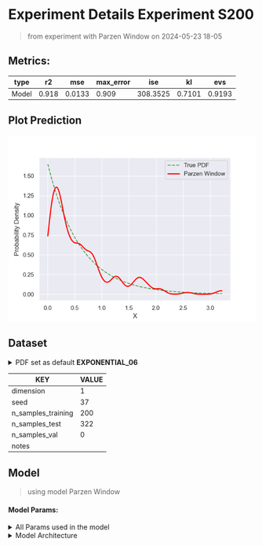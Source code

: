 # Experiment Details Experiment S200
> from experiment with Parzen Window
> on 2024-05-23 18-05
## Metrics:
                                                                   
| type  | r2    | mse    | max_error | ise      | kl     | evs    |
|-------|-------|--------|-----------|----------|--------|--------|
| Model | 0.918 | 0.0133 | 0.909     | 308.3525 | 0.7101 | 0.9193 |
                                                                   
## Plot Prediction

<img src="pdf_f2809b69.png">

## Dataset

<details><summary>PDF set as default <b>EXPONENTIAL_06</b></summary>

#### Dimension 1
                               
| type        | rate | weight |
|-------------|------|--------|
| exponential | 0.6  | 1      |
                               
</details>
                              
| KEY                | VALUE |
|--------------------|-------|
| dimension          | 1     |
| seed               | 37    |
| n_samples_training | 200   |
| n_samples_test     | 322   |
| n_samples_val      | 0     |
| notes              |       |
                              
## Model
> using model Parzen Window
#### Model Params:
<details><summary>All Params used in the model </summary>

                            
| KEY | VALUE              |
|-----|--------------------|
| h   | 0.0882372979874699 |
                            
</details>

<details><summary>Model Architecture </summary>

ParzenWindow_Model(h=0.0882372979874699, training=array([1.40171379, 0.16787657, 0.87159631, 1.87457757, 0.62793651,
       0.65341418, 0.23213689, 0.09226395, 0.18910752, 0.2477912 ,
       0.13414582, 0.73625152, 0.25025202, 0.04624629, 0.41119227,
       0.75852411, 0.14275797, 0.38493404, 0.19314673, 0.17816833,
       0.83451839, 0.04381701, 0.81260279, 0.16802947, 0.09944154,
       0.01268385, 0.78903411, 0.33812286, 0.23865375, 0.07778016,
       0.82550931, 3.18592968, 0.9869195 , 0.35551452, 0.57396167,
       0.90477683, 0.19924129, 0.55489334, 0.49264296, 0.45180885,
       0.1732698 , 0.0854885 , 0.03280387, 0.269169  , 0.5609756 ,
       1.15097547, 0.19754532, 0.31861177, 0.04544322, 1.35112714,
       1.84944674, 0.67073526, 0.43615841, 0.22813133, 1.28695043,
       0.1127394 , 0.58049963, 0.41068976, 0.92503214, 0.10256996,
       0.272687  , 0.23965543, 0.54905109, 0.17658007, 1.63758627,
       0.89284367, 1.00584052, 0.05587931, 0.40415771, 0.14621937,
       0.17174579, 0.27784533, 0.31684234, 0.28338056, 0.01723291,
       1.50578903, 2.04245358, 1.67078857, 0.40119496, 0.07615496,
       0.80551719, 0.1727813 , 0.44991063, 0.21499224, 0.21251113,
       1.28012532, 0.80365516, 0.11162106, 0.85047208, 0.71241097,
       0.65517357, 1.69408143, 0.05444696, 0.50771615, 0.62668403,
       0.62952443, 0.06908168, 2.08562376, 0.15485452, 1.24041262,
       0.11862305, 0.26281411, 1.24047725, 0.41054555, 1.72200324,
       1.04146794, 1.03801203, 0.19966139, 0.62633809, 0.51964759,
       0.69244646, 0.83924858, 0.90296391, 0.26319789, 0.42636865,
       0.19555684, 1.78143473, 2.5816633 , 0.02231099, 0.38723289,
       1.17550637, 0.49456704, 0.60628191, 0.14597551, 1.28453019,
       0.18120639, 0.30798206, 0.13242868, 0.21654846, 0.28266222,
       0.06803352, 0.1813082 , 0.12043234, 0.05414623, 0.00669074,
       0.21315284, 0.52136789, 1.75988818, 0.04522514, 0.29779998,
       0.19579593, 0.02489826, 0.94193289, 0.58221478, 1.60686527,
       0.14704926, 1.35562014, 0.82903572, 0.65810775, 0.69939157,
       0.59349762, 0.21453862, 0.54135254, 0.25084969, 0.06745479,
       0.615637  , 0.34435747, 0.23871551, 0.24374557, 0.38406691,
       1.72395353, 0.57236883, 0.08878207, 0.78161672, 0.14202917,
       0.02302774, 0.05785657, 0.05194751, 0.10864516, 0.34685177,
       0.58763352, 0.86521795, 1.64436162, 3.21531928, 0.17690357,
       0.74582992, 1.25250403, 0.56732805, 0.40330543, 0.32633194,
       1.18312092, 0.76445847, 0.08031622, 1.56505835, 0.29529642,
       0.12356696, 1.86423089, 0.35330836, 0.8064956 , 1.30037532,
       0.39734549, 0.45049364, 0.19269138, 2.09580386, 0.71352825,
       0.00764272, 0.8087623 , 1.69043695, 0.04235265, 0.48535865]))
</details>

